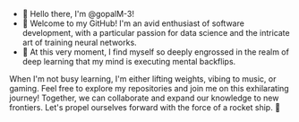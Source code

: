 - 👋 Hello there, I'm @gopalM-3!
- 👀 Welcome to my GitHub! I'm an avid enthusiast of software development, with a particular passion for data science and the intricate art of training neural networks.
- 🌱 At this very moment, I find myself so deeply engrossed in the realm of deep learning that my mind is executing mental backflips.

When I'm not busy learning, I'm either lifting weights, vibing to music, or gaming. Feel free to explore my repositories and join me on this exhilarating journey! Together, we can collaborate and expand our knowledge to new frontiers. Let's propel ourselves forward with the force of a rocket ship. 🚀

<!---
gopalM-3/gopalM-3 is a ✨ special ✨ repository because its `README.md` (this file) appears on your GitHub profile.
You can click the Preview link to take a look at your changes.
--->
